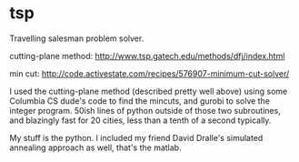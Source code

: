 tsp
===

Travelling salesman problem solver.

cutting-plane method: http://www.tsp.gatech.edu/methods/dfj/index.html

min cut: http://code.activestate.com/recipes/576907-minimum-cut-solver/

I used the cutting-plane method (described pretty well above) using some Columbia CS dude's
code to find the mincuts, and gurobi to solve the integer program. 50ish lines of python
outside of those two subroutines, and blazingly fast for 20 cities, less than a tenth of
a second typically.

My stuff is the python. I included my friend David Dralle's simulated annealing approach
as well, that's the matlab.